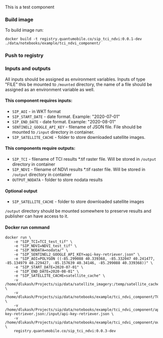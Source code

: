 This is a test component

### Build image
To build image run:

`docker build -t registry.quantumobile.co/sip_tci_ndvi:0.0.1-dev ./data/notebooks/example/tci_ndvi_component/`

### Push to registry

### Inputs and outputs

All inputs should be assigned as environment variables.
Inputs of type "FILE" this be mounted to `/mounted` directory, the name of a file should be assigned as an environment variable as well.

#### This component requires inputs:
* `SIP_AOI` - in WKT format
* `SIP_START_DATE` - date format. Example: "2020-07-01"
* `SIP_END_DATE` - date format. Example: "2020-08-01"
* `SENTINEL2_GOOGLE_API_KEY` - filename of JSON file. File should be mounted to `/input` directory in container.
* `SIP_SATELLITE_CACHE` - folder to store downloaded satellite images.

#### This components require outputs:
* `SIP_TCI` - filename of TCI results *.tif raster file. Will be stored in `/output` directory in container
* `SIP_NDVI` - filename of NDVI results *.tif raster file. Will be stored in `/output` directory in container
* `OUTPUT_NODATA` - folder to store nodata results

#### Optional output
* `SIP_SATELLITE_CACHE` - folder to store downloaded satellite images

`/output` directory should be mounted somewhere to preserve results and publisher can have access to it.

#### Docker run command

```
docker run \
    -e "SIP_TCI=TCI_test_tif" \
    -e "SIP_NDVI=NDVI_test_tif" \
    -e "SIP_NODATA=nodata/" \
    -e "SIP_SENTINEL2_GOOGLE_API_KEY=api-key-retriever.json" \
    -e "SIP_AOI=POLYGON ((-85.299088 40.339368, -85.332047 40.241477, -85.134979 40.229427, -85.157639 40.34146, -85.299088 40.339368))" \
    -e "SIP_START_DATE=2020-07-01" \
    -e "SIP_END_DATE=2020-08-01" \
    -e "SIP_SATELLITE_CACHE=satellite_cache" \
    -v /home/dlukash/Projects/sip/data/satellite_imagery:/temp/satellite_cache \
    -v /home/dlukash/Projects/sip/data/notebooks/example/tci_ndvi_component/TCI_NDVI.ipynb:/code/TCI_NDVI.ipynb \
    -v /home/dlukash/Projects/sip/data/notebooks/example/tci_ndvi_component/api-key-retriever.json:/input/api-key-retriever.json \
    -v /home/dlukash/Projects/sip/data/notebooks/example/tci_ndvi_component/output:/output \
    registry.quantumobile.co/sip_tci_ndvi:0.0.3-dev
```

